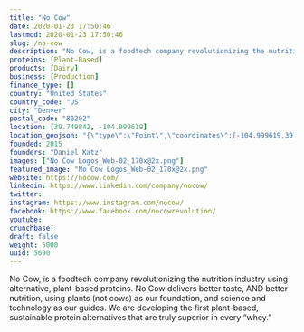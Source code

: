 ```yaml
---
title: "No Cow"
date: 2020-01-23 17:50:46
lastmod: 2020-01-23 17:50:46
slug: /no-cow
description: "No Cow, is a foodtech company revolutionizing the nutrition industry using alternative, plant-based proteins. No Cow delivers better taste, AND better nutrition, using plants (not cows) as our foundation, and science and technology as our guides. We are developing the first plant-based, sustainable protein alternatives that are truly superior in every “whey.”"
proteins: [Plant-Based]
products: [Dairy]
business: [Production]
finance_type: []
country: "United States"
country_code: "US"
city: "Denver"
postal_code: "80202"
location: [39.749842, -104.999619]
location_geojson: "{\"type\":\"Point\",\"coordinates\":[-104.999619,39.749842]}"
founded: 2015
founders: "Daniel Katz"
images: ["No Cow Logos_Web-02_170x@2x.png"]
featured_image: "No Cow Logos_Web-02_170x@2x.png"
website: https://nocow.com/
linkedin: https://www.linkedin.com/company/nocow/
twitter: 
instagram: https://www.instagram.com/nocow/
facebook: https://www.facebook.com/nocowrevolution/
youtube: 
crunchbase: 
draft: false
weight: 5000
uuid: 5690
---
```

No Cow, is a foodtech company revolutionizing the nutrition industry using alternative, plant-based proteins. No Cow delivers better taste, AND better nutrition, using plants (not cows) as our foundation, and science and technology as our guides. We are developing the first plant-based, sustainable protein alternatives that are truly superior in every “whey.”

